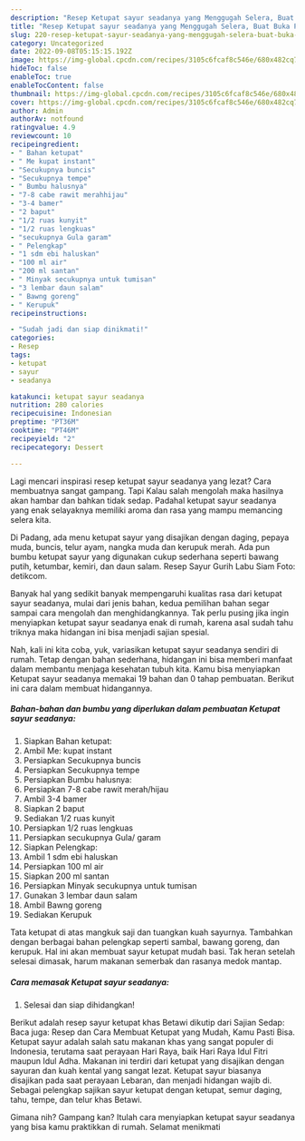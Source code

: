 ```yaml
---
description: "Resep Ketupat sayur seadanya yang Menggugah Selera, Buat Buka Puasa}"
title: "Resep Ketupat sayur seadanya yang Menggugah Selera, Buat Buka Puasa}"
slug: 220-resep-ketupat-sayur-seadanya-yang-menggugah-selera-buat-buka-puasa
category: Uncategorized
date: 2022-09-08T05:15:15.192Z
image: https://img-global.cpcdn.com/recipes/3105c6fcaf8c546e/680x482cq70/ketupat-sayur-seadanya-foto-resep-utama.jpg
hideToc: false
enableToc: true
enableTocContent: false
thumbnail: https://img-global.cpcdn.com/recipes/3105c6fcaf8c546e/680x482cq70/ketupat-sayur-seadanya-foto-resep-utama.jpg
cover: https://img-global.cpcdn.com/recipes/3105c6fcaf8c546e/680x482cq70/ketupat-sayur-seadanya-foto-resep-utama.jpg
author: Admin
authorAv: notfound
ratingvalue: 4.9
reviewcount: 10
recipeingredient:
- " Bahan ketupat"
- " Me kupat instant"
- "Secukupnya buncis"
- "Secukupnya tempe"
- " Bumbu halusnya"
- "7-8 cabe rawit merahhijau"
- "3-4 bamer"
- "2 baput"
- "1/2 ruas kunyit"
- "1/2 ruas lengkuas"
- "secukupnya Gula garam"
- " Pelengkap"
- "1 sdm ebi haluskan"
- "100 ml air"
- "200 ml santan"
- " Minyak secukupnya untuk tumisan"
- "3 lembar daun salam"
- " Bawng goreng"
- " Kerupuk"
recipeinstructions:

- "Sudah jadi dan siap dinikmati!"
categories:
- Resep
tags:
- ketupat
- sayur
- seadanya

katakunci: ketupat sayur seadanya 
nutrition: 280 calories
recipecuisine: Indonesian
preptime: "PT36M"
cooktime: "PT46M"
recipeyield: "2"
recipecategory: Dessert

---
```



Lagi mencari inspirasi resep ketupat sayur seadanya yang lezat? Cara membuatnya sangat gampang. Tapi Kalau salah mengolah maka hasilnya akan hambar dan bahkan tidak sedap. Padahal ketupat sayur seadanya yang enak selayaknya memiliki aroma dan rasa yang mampu memancing selera kita.


Di Padang, ada menu ketupat sayur yang disajikan dengan daging, pepaya muda, buncis, telur ayam, nangka muda dan kerupuk merah. Ada pun bumbu ketupat sayur yang digunakan cukup sederhana seperti bawang putih, ketumbar, kemiri, dan daun salam. Resep Sayur Gurih Labu Siam Foto: detikcom.

Banyak hal yang sedikit banyak mempengaruhi kualitas rasa dari ketupat sayur seadanya, mulai dari jenis bahan, kedua pemilihan bahan segar sampai cara mengolah dan menghidangkannya. Tak perlu pusing jika ingin menyiapkan ketupat sayur seadanya enak di rumah, karena asal sudah tahu triknya maka hidangan ini bisa menjadi sajian spesial.


Nah, kali ini kita coba, yuk, variasikan ketupat sayur seadanya sendiri di rumah. Tetap dengan bahan sederhana, hidangan ini bisa memberi manfaat dalam membantu menjaga kesehatan tubuh kita. Kamu bisa menyiapkan Ketupat sayur seadanya memakai 19 bahan dan 0 tahap pembuatan. Berikut ini cara dalam membuat hidangannya.

<!--inarticleads1-->

##### Bahan-bahan dan bumbu yang diperlukan dalam pembuatan Ketupat sayur seadanya:

1. Siapkan  Bahan ketupat:
1. Ambil  Me: kupat instant
1. Persiapkan Secukupnya buncis
1. Persiapkan Secukupnya tempe
1. Persiapkan  Bumbu halusnya:
1. Persiapkan 7-8 cabe rawit merah/hijau
1. Ambil 3-4 bamer
1. Siapkan 2 baput
1. Sediakan 1/2 ruas kunyit
1. Persiapkan 1/2 ruas lengkuas
1. Persiapkan secukupnya Gula/ garam
1. Siapkan  Pelengkap:
1. Ambil 1 sdm ebi haluskan
1. Persiapkan 100 ml air
1. Siapkan 200 ml santan
1. Persiapkan  Minyak secukupnya untuk tumisan
1. Gunakan 3 lembar daun salam
1. Ambil  Bawng goreng
1. Sediakan  Kerupuk


Tata ketupat di atas mangkuk saji dan tuangkan kuah sayurnya. Tambahkan dengan berbagai bahan pelengkap seperti sambal, bawang goreng, dan kerupuk. Hal ini akan membuat sayur ketupat mudah basi. Tak heran setelah selesai dimasak, harum makanan semerbak dan rasanya medok mantap. 

<!--inarticleads2-->

##### Cara memasak Ketupat sayur seadanya:


1. Selesai dan siap dihidangkan!

Berikut adalah resep sayur ketupat khas Betawi dikutip dari Sajian Sedap: Baca juga: Resep dan Cara Membuat Ketupat yang Mudah, Kamu Pasti Bisa. Ketupat sayur adalah salah satu makanan khas yang sangat populer di Indonesia, terutama saat perayaan Hari Raya, baik Hari Raya Idul Fitri maupun Idul Adha. Makanan ini terdiri dari ketupat yang disajikan dengan sayuran dan kuah kental yang sangat lezat. Ketupat sayur biasanya disajikan pada saat perayaan Lebaran, dan menjadi hidangan wajib di. Sebagai pelengkap sajikan sayur ketupat dengan ketupat, semur daging, tahu, tempe, dan telur khas Betawi. 

Gimana nih? Gampang kan? Itulah cara menyiapkan ketupat sayur seadanya yang bisa kamu praktikkan di rumah. Selamat menikmati
